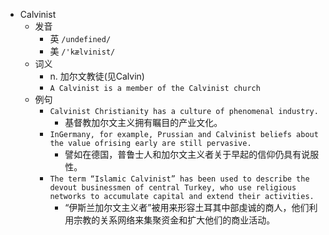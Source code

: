 - Calvinist
  - 发音
    - 英 `/undefined/`
    - 美 `/'kælvinist/`
  - 词义
    - n. 加尔文教徒(见Calvin)
    - `A Calvinist is a member of the Calvinist church`
  - 例句
    - `Calvinist Christianity has a culture of phenomenal industry.`
      - 基督教加尔文主义拥有瞩目的产业文化。
    - `InGermany, for example, Prussian and Calvinist beliefs about the value ofrising early are still pervasive.`
      - 譬如在德国，普鲁士人和加尔文主义者关于早起的信仰仍具有说服性。
    - `The term “Islamic Calvinist” has been used to describe the devout businessmen of central Turkey, who use religious networks to accumulate capital and extend their activities.`
      - “伊斯兰加尔文主义者”被用来形容土耳其中部虔诚的商人，他们利用宗教的关系网络来集聚资金和扩大他们的商业活动。

